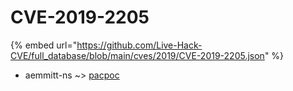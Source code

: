# CVE-2019-2205
{% embed url="https://github.com/Live-Hack-CVE/full_database/blob/main/cves/2019/CVE-2019-2205.json" %}

* aemmitt-ns ~> [pacpoc](https://www.alice-snow.ru/2019/database/cve-2019-2205/pacpoc-aemmitt-ns)